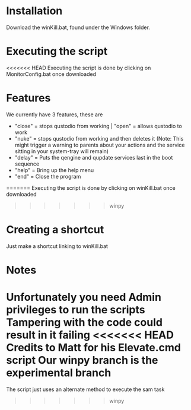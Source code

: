 # Installation
Download the winKill.bat, found under the Windows folder.

# Executing the script
<<<<<<< HEAD
Executing the script is done by clicking on MonitorConfig.bat once downloaded

# Features
We currently have 3 features, these are
- "close" = stops qustodio from working | "open" = allows qustodio to work
- "nuke" = stops qustodio from working and then deletes it (Note: This might trigger a warning to parents about your actions and the     service sitting in your system-tray will remain)
- "delay" = Puts the qengine and qupdate services last in the boot sequence
- "help" = Bring up the help menu
- "end" = Close the program

=======
Executing the script is done by clicking on winKill.bat once downloaded
>>>>>>> winpy

# Creating a shortcut
Just make a shortcut linking to winKill.bat

# Notes
Unfortunately you need Admin privileges to run the scripts
Tampering with the code could result in it failing
<<<<<<< HEAD
Credits to Matt for his Elevate.cmd script
Our winpy branch is the experimental branch
=======
The script just uses an alternate method to execute the sam task
>>>>>>> winpy

